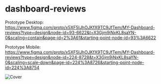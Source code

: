 # dashboard-reviews

Prototype Desktop: https://www.figma.com/proto/x5XF5IJhOJKfX9TC9JfTem/MY-Dashboard-reviews?type=design&node-id=93-6622&t=X3Gjm9iNxKL8saYN-0&scaling=contain&page-id=2%3A61&starting-point-node-id=93%3A6622

Prototype Mobile: https://www.figma.com/proto/x5XF5IJhOJKfX9TC9JfTem/MY-Dashboard-reviews?type=design&node-id=224-8728&t=X3Gjm9iNxKL8saYN-0&scaling=scale-down&page-id=224%3A8726&starting-point-node-id=224%3A8754

![Cover](https://github.com/paulinecoudert/dashboard-reviews/assets/67103663/881b7145-07ae-4208-b0d3-cf3870a224e3)
